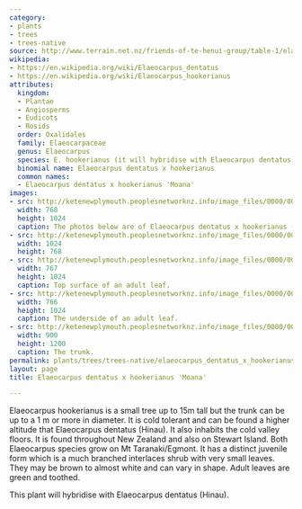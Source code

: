 ```yaml
---
category:
- plants
- trees
- trees-native
source: http://www.terrain.net.nz/friends-of-te-henui-group/table-1/elaeocarpus-hookerianus-pokaka.html
wikipedia:
- https://en.wikipedia.org/wiki/Elaeocarpus_dentatus
- https://en.wikipedia.org/wiki/Elaeocarpus_hookerianus
attributes:
  kingdom:
  - Plantae
  - Angiosperms
  - Eudicots
  - Rosids
  order: Oxalidales
  family: Elaeocarpaceae
  genus: Elaeocarpus
  species: E. hookerianus (it will hybridise with Elaeocarpus dentatus)
  binomial name: Elaeocarpus dentatus x hookerianus
  common names:
  - Elaeocarpus dentatus x hookerianus 'Moana'
images:
- src: http://ketenewplymouth.peoplesnetworknz.info/image_files/0000/0005/1829/Elaeocarpus_dentatus_x_hookerianus__Moana_.__216_.JPG
  width: 768
  height: 1024
  caption: The photos below are of Elaeocarpus dentatus x hookerianus (‘Moana’)
- src: http://ketenewplymouth.peoplesnetworknz.info/image_files/0000/0003/4029/Elaeocarpus_dentatus_x_hookerianus__Moana-002.JPG
  width: 1024
  height: 768
- src: http://ketenewplymouth.peoplesnetworknz.info/image_files/0000/0003/4034/Elaeocarpus_dentatus_x_hookerianus__Moana-003.JPG
  width: 767
  height: 1024
  caption: Top surface of an adult leaf.
- src: http://ketenewplymouth.peoplesnetworknz.info/image_files/0000/0003/4039/Elaeocarpus_dentatus_x_hookerianus__Moana-007.JPG
  width: 766
  height: 1024
  caption: The underside of an adult leaf.
- src: http://ketenewplymouth.peoplesnetworknz.info/image_files/0000/0004/5759/Elaeocarpus_dentatus_x_hookerianus__Moana_.__215_.JPG
  width: 900
  height: 1200
  caption: The trunk.
permalink: plants/trees/trees-native/elaeocarpus_dentatus_x_hookerianus.html
layout: page
title: Elaeocarpus dentatus x hookerianus 'Moana'

---
```

Elaeocarpus hookerianus is a small tree up to 15m tall but the trunk can be up to a 1 m or more in diameter. It is cold tolerant and can be found a higher altitude that Elaeocarpus dentatus (Hinau). It also inhabits the cold valley floors. It is found throughout New Zealand and also on Stewart Island. Both Elaeocarpus species grow on Mt Taranaki/Egmont. It has a distinct juvenile form which is a much branched interlaces shrub with very small leaves. They may be brown to almost white and can vary in shape. Adult leaves are green and toothed.

This plant will hybridise with Elaeocarpus dentatus (Hinau).
